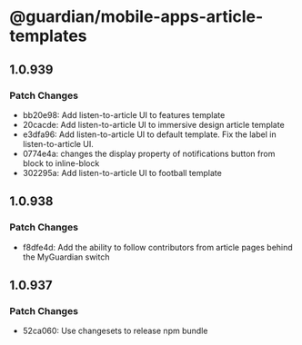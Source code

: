 # @guardian/mobile-apps-article-templates

## 1.0.939

### Patch Changes

- bb20e98: Add listen-to-article UI to features template
- 20cacde: Add listen-to-article UI to immersive design article template
- e3dfa96: Add listen-to-article UI to default template. Fix the label in listen-to-article UI.
- 0774e4a: changes the display property of notifications button from block to inline-block
- 302295a: Add listen-to-article UI to football template

## 1.0.938

### Patch Changes

- f8dfe4d: Add the ability to follow contributors from article pages behind the MyGuardian switch

## 1.0.937

### Patch Changes

- 52ca060: Use changesets to release npm bundle
